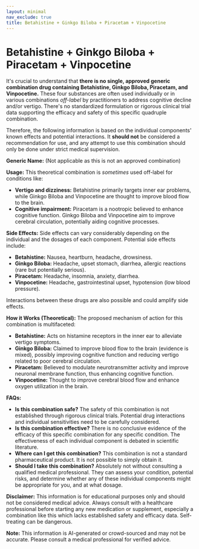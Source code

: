 ```yaml
---
layout: minimal
nav_exclude: true
title: Betahistine + Ginkgo Biloba + Piracetam + Vinpocetine
---
```


# Betahistine + Ginkgo Biloba + Piracetam + Vinpocetine

It's crucial to understand that **there is no single, approved generic combination drug containing Betahistine, Ginkgo Biloba, Piracetam, and Vinpocetine.**  These four substances are often used individually or in various combinations *off-label* by practitioners to address cognitive decline and/or vertigo.  There's no standardized formulation or rigorous clinical trial data supporting the efficacy and safety of this specific quadruple combination.

Therefore, the following information is based on the individual components' known effects and potential interactions.  It **should not** be considered a recommendation for use, and any attempt to use this combination should only be done under strict medical supervision.

**Generic Name:**  (Not applicable as this is not an approved combination)

**Usage:**  This theoretical combination is *sometimes* used off-label for conditions like:

* **Vertigo and dizziness:** Betahistine primarily targets inner ear problems, while Ginkgo Biloba and Vinpocetine are thought to improve blood flow to the brain.
* **Cognitive impairment:** Piracetam is a nootropic believed to enhance cognitive function. Ginkgo Biloba and Vinpocetine aim to improve cerebral circulation, potentially aiding cognitive processes.


**Side Effects:**  Side effects can vary considerably depending on the individual and the dosages of each component. Potential side effects include:

* **Betahistine:** Nausea, heartburn, headache, drowsiness.
* **Ginkgo Biloba:** Headache, upset stomach, diarrhea, allergic reactions (rare but potentially serious).
* **Piracetam:** Headache, insomnia, anxiety, diarrhea.
* **Vinpocetine:** Headache, gastrointestinal upset, hypotension (low blood pressure).

Interactions between these drugs are also possible and could amplify side effects.


**How it Works (Theoretical):** The proposed mechanism of action for this combination is multifaceted:

* **Betahistine:** Acts on histamine receptors in the inner ear to alleviate vertigo symptoms.
* **Ginkgo Biloba:** Claimed to improve blood flow to the brain (evidence is mixed), possibly improving cognitive function and reducing vertigo related to poor cerebral circulation.
* **Piracetam:** Believed to modulate neurotransmitter activity and improve neuronal membrane function, thus enhancing cognitive function.
* **Vinpocetine:**  Thought to improve cerebral blood flow and enhance oxygen utilization in the brain.


**FAQs:**

* **Is this combination safe?**  The safety of this combination is not established through rigorous clinical trials. Potential drug interactions and individual sensitivities need to be carefully considered.
* **Is this combination effective?** There is no conclusive evidence of the efficacy of this specific combination for any specific condition.  The effectiveness of each individual component is debated in scientific literature.
* **Where can I get this combination?**  This combination is not a standard pharmaceutical product.  It is not possible to simply obtain it.
* **Should I take this combination?**  Absolutely not without consulting a qualified medical professional.  They can assess your condition, potential risks, and determine whether any of these individual components might be appropriate for you, and at what dosage.

**Disclaimer:**  This information is for educational purposes only and should not be considered medical advice.  Always consult with a healthcare professional before starting any new medication or supplement, especially a combination like this which lacks established safety and efficacy data.  Self-treating can be dangerous.


**Note:** This information is AI-generated or crowd-sourced and may not be accurate. Please consult a medical professional for verified advice.